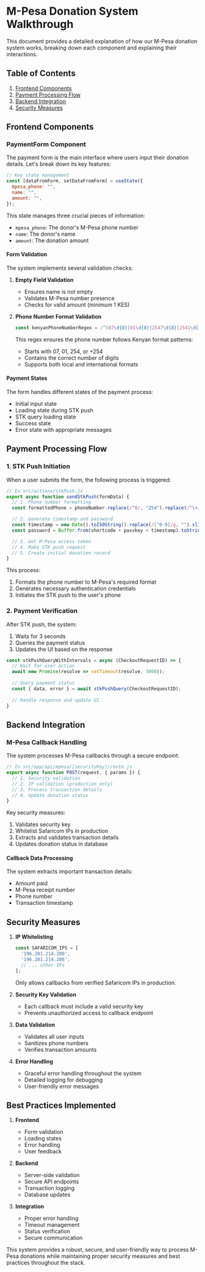 # M-Pesa Donation System Walkthrough

This document provides a detailed explanation of how our M-Pesa donation system works, breaking down each component and explaining their interactions.

## Table of Contents
1. [Frontend Components](#frontend-components)
2. [Payment Processing Flow](#payment-processing-flow)
3. [Backend Integration](#backend-integration)
4. [Security Measures](#security-measures)

## Frontend Components

### PaymentForm Component
The payment form is the main interface where users input their donation details. Let's break down its key features:

```jsx
// Key state management
const [dataFromForm, setDataFromForm] = useState({
  mpesa_phone: "",
  name: "",
  amount: "",
});
```

This state manages three crucial pieces of information:
- `mpesa_phone`: The donor's M-Pesa phone number
- `name`: The donor's name
- `amount`: The donation amount

#### Form Validation
The system implements several validation checks:

1. **Empty Field Validation**
   - Ensures name is not empty
   - Validates M-Pesa number presence
   - Checks for valid amount (minimum 1 KES)

2. **Phone Number Format Validation**
   ```jsx
   const kenyanPhoneNumberRegex = /^(07\d{8}|01\d{8}|2547\d{8}|2541\d{8}|\+2547\d{8}|\+2541\d{8})$/;
   ```
   This regex ensures the phone number follows Kenyan format patterns:
   - Starts with 07, 01, 254, or +254
   - Contains the correct number of digits
   - Supports both local and international formats

#### Payment States
The form handles different states of the payment process:
- Initial input state
- Loading state during STK push
- STK query loading state
- Success state
- Error state with appropriate messages

## Payment Processing Flow

### 1. STK Push Initiation
When a user submits the form, the following process is triggered:

```javascript
// In src/actions/stkPush.js
export async function sendStkPush(formData) {
  // 1. Phone number formatting
  const formattedPhone = phoneNumber.replace(/^0/, "254").replace(/^\+/, "");

  // 2. Generate timestamp and password
  const timestamp = new Date().toISOString().replace(/[^0-9]/g, "").slice(0, -3);
  const password = Buffer.from(shortcode + passkey + timestamp).toString("base64");

  // 3. Get M-Pesa access token
  // 4. Make STK push request
  // 5. Create initial donation record
}
```

This process:
1. Formats the phone number to M-Pesa's required format
2. Generates necessary authentication credentials
3. Initiates the STK push to the user's phone

### 2. Payment Verification
After STK push, the system:
1. Waits for 3 seconds
2. Queries the payment status
3. Updates the UI based on the response

```javascript
const stkPushQueryWithIntervals = async (CheckoutRequestID) => {
  // Wait for user action
  await new Promise(resolve => setTimeout(resolve, 3000));
  
  // Query payment status
  const { data, error } = await stkPushQuery(CheckoutRequestID);
  
  // Handle response and update UI
}
```

## Backend Integration

### M-Pesa Callback Handling
The system processes M-Pesa callbacks through a secure endpoint:

```javascript
// In src/app/api/mpesa/[securityKey]/route.js
export async function POST(request, { params }) {
  // 1. Security validation
  // 2. IP validation (production only)
  // 3. Process transaction details
  // 4. Update donation status
}
```

Key security measures:
1. Validates security key
2. Whitelist Safaricom IPs in production
3. Extracts and validates transaction details
4. Updates donation status in database

#### Callback Data Processing
The system extracts important transaction details:
- Amount paid
- M-Pesa receipt number
- Phone number
- Transaction timestamp

## Security Measures

1. **IP Whitelisting**
   ```javascript
   const SAFARICOM_IPS = [
     '196.201.214.200',
     '196.201.214.206',
     // ... other IPs
   ];
   ```
   Only allows callbacks from verified Safaricom IPs in production.

2. **Security Key Validation**
   - Each callback must include a valid security key
   - Prevents unauthorized access to callback endpoint

3. **Data Validation**
   - Validates all user inputs
   - Sanitizes phone numbers
   - Verifies transaction amounts

4. **Error Handling**
   - Graceful error handling throughout the system
   - Detailed logging for debugging
   - User-friendly error messages

## Best Practices Implemented

1. **Frontend**
   - Form validation
   - Loading states
   - Error handling
   - User feedback

2. **Backend**
   - Server-side validation
   - Secure API endpoints
   - Transaction logging
   - Database updates

3. **Integration**
   - Proper error handling
   - Timeout management
   - Status verification
   - Secure communication

This system provides a robust, secure, and user-friendly way to process M-Pesa donations while maintaining proper security measures and best practices throughout the stack. 